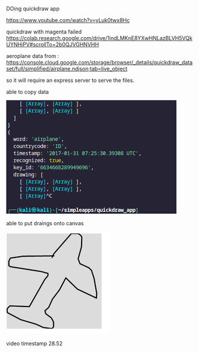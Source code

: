 DOing quickdraw app

https://www.youtube.com/watch?v=yLuk0twx8Hc

quickdraw with magenta failed
https://colab.research.google.com/drive/1indLMKnE8YXwHNLazBLVH5VQkUYNHiPV#scrollTo=2b0QJVGHNVHH

aeroplane data from : https://console.cloud.google.com/storage/browser/_details/quickdraw_dataset/full/simplified/airplane.ndjson;tab=live_object

so it will require an express server to serve the files.

able to copy data

![](2023-03-08-07-17-40.png)

able to put draings onto canvas

![](2023-03-08-09-17-41.png)

video timestamp 28.52

